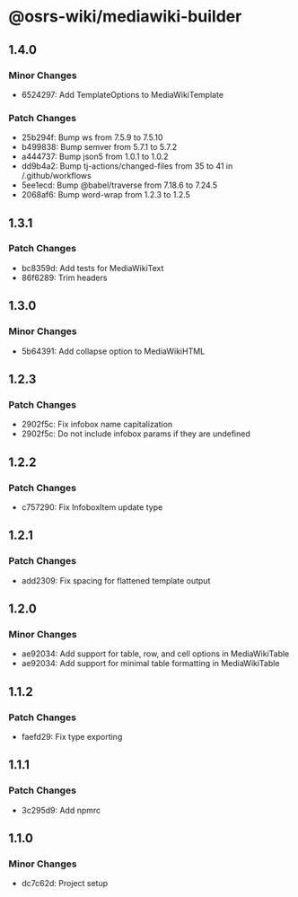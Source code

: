 # @osrs-wiki/mediawiki-builder

## 1.4.0

### Minor Changes

- 6524297: Add TemplateOptions to MediaWikiTemplate

### Patch Changes

- 25b294f: Bump ws from 7.5.9 to 7.5.10
- b499838: Bump semver from 5.7.1 to 5.7.2
- a444737: Bump json5 from 1.0.1 to 1.0.2
- dd9b4a2: Bump tj-actions/changed-files from 35 to 41 in /.github/workflows
- 5ee1ecd: Bump @babel/traverse from 7.18.6 to 7.24.5
- 2068af6: Bump word-wrap from 1.2.3 to 1.2.5

## 1.3.1

### Patch Changes

- bc8359d: Add tests for MediaWikiText
- 86f6289: Trim headers

## 1.3.0

### Minor Changes

- 5b64391: Add collapse option to MediaWikiHTML

## 1.2.3

### Patch Changes

- 2902f5c: Fix infobox name capitalization
- 2902f5c: Do not include infobox params if they are undefined

## 1.2.2

### Patch Changes

- c757290: Fix InfoboxItem update type

## 1.2.1

### Patch Changes

- add2309: Fix spacing for flattened template output

## 1.2.0

### Minor Changes

- ae92034: Add support for table, row, and cell options in MediaWikiTable
- ae92034: Add support for minimal table formatting in MediaWikiTable

## 1.1.2

### Patch Changes

- faefd29: Fix type exporting

## 1.1.1

### Patch Changes

- 3c295d9: Add npmrc

## 1.1.0

### Minor Changes

- dc7c62d: Project setup
